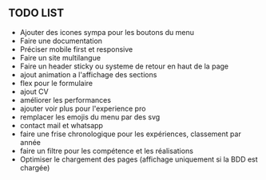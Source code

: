 ## TODO LIST


- Ajouter des icones sympa pour les boutons du menu
- Faire une documentation
- Préciser mobile first et responsive
- Faire un site multilangue
- Faire un header sticky ou systeme de retour en haut de la page
- ajout animation a l'affichage des sections
- flex pour le formulaire
- ajout CV
- améliorer les performances
- ajouter voir plus pour l'experience pro
- remplacer les emojis du menu par des svg
- contact mail et whatsapp
- faire une frise chronologique pour les expériences, classement par année
- faire un filtre pour les compétence et les réalisations
- Optimiser le chargement des pages (affichage uniquement si la BDD est chargée)